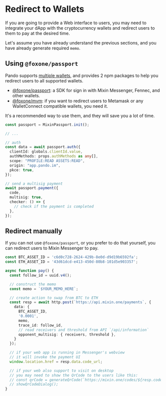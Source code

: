 # Redirect to Wallets

If you are going to provide a Web interface to users, you may need to integrate your dApp with the cryptocurrency wallets and redirect users to them to pay at the desired time.

Let's assume you have already understand the previous sections, and you have already generate required `memo`.

## Using `@foxone/passport`

Pando supports [multiple wallets](./wallets), and provides 2 npm packages to help you redirect users to all supported wallets.

- [@foxone/passport](https://www.npmjs.com/package/@foxone/mixin-passport): a SDK for sign in with Mixin Messenger, Fennec, and other wallets.
- [@foxone/mvm](https://www.npmjs.com/package/@foxone/mvm): if you want to redirect users to Metamask or any WalletConnect compatible wallets, you need it.

It's a recommended way to use them, and they will save you a lot of time.

```typescript
const passport = MixinPassport.init();

// ...

// auth
const data = await passport.auth({
  clientId: globals.clientId.value,
  authMethods: props.authMethods as any[],
  scope: "PROFILE:READ ASSETS:READ",
  origin: "app.pando.im",
  pkce: true,
});

// send a multisig payment
await passport.payment({
  code,
  multisig: true,
  checker: () => {
    // check if the payment is completed
  },
});
```

## Redirect manually

If you can not use `@foxone/passport`, or you prefer to do that yourself, you can redirect users to Mixin Messenger to pay.

```typescript
const BTC_ASSET_ID = 'c6d0c728-2624-429b-8e0d-d9d19b6592fa';
const ETH_ASSET_ID = '43d61dcd-e413-450d-80b8-101d5e903357';

async function pay() {
  const follow_id = uuid.v4();

  // construct the memo
  const memo = `$YOUR_MEMO_HERE`;

  // create action to swap from BTC to ETH
  const resp = await http.post(`https://api.mixin.one/payments`, {
    data: {
      BTC_ASSET_ID,
      '0.0001',
      memo,
      trace_id: follow_id,
      // read receivers and threshold from API `/api/information`
      opponent_multisig: { receivers, threshold },
    }
  });

  // if your web app is running in Messenger's webview
  // it will invoke the payment UI
  window.location.href = resp.data.code_url;

  // if your web also support to visit on desktop
  // you may need to show the QrCode to the users like this:
  // const qrCode = generateQrCode(`https://mixin.one/codes/${resp.coded}`)
  // showQrCodeDialog();
}
```